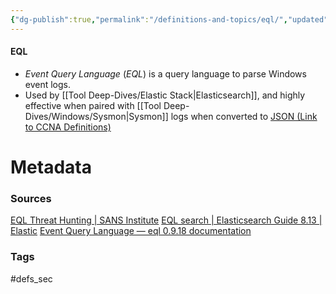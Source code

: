 ```yaml
---
{"dg-publish":true,"permalink":"/definitions-and-topics/eql/","updated":"2024-04-01T16:18:40.000-07:00"}
---
```


#### EQL
- *Event Query Language* (*EQL*) is a query language to parse Windows event logs.
- Used by [[Tool Deep-Dives/Elastic Stack\|Elasticsearch]], and highly effective when paired with [[Tool Deep-Dives/Windows/Sysmon\|Sysmon]] logs when converted to [JSON (Link to CCNA Definitions)](https://ccnadefinitions.com/ccna/20-definitions/json/)






# Metadata

### Sources
[EQL Threat Hunting | SANS Institute](https://www.sans.org/blog/eql-threat-hunting/)
[EQL search | Elasticsearch Guide 8.13 | Elastic](https://www.elastic.co/guide/en/elasticsearch/reference/current/eql.html)
[Event Query Language — eql 0.9.18 documentation](https://eql.readthedocs.io/en/latest/#)
### Tags
#defs_sec 
